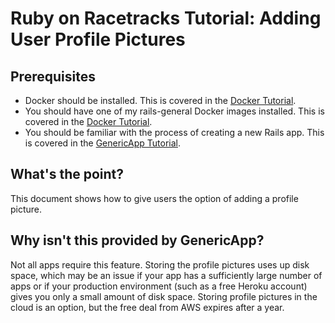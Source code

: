 # Ruby on Racetracks Tutorial: Adding User Profile Pictures

## Prerequisites
* Docker should be installed.  This is covered in the [Docker Tutorial](https://github.com/rubyonracetracks/tutorial-docker-stretch).
* You should have one of my rails-general Docker images installed.  This is covered in the [Docker Tutorial](https://github.com/rubyonracetracks/tutorial-docker-stretch).
* You should be familiar with the process of creating a new Rails app.  This is covered in the [GenericApp Tutorial](https://github.com/rubyonracetracks/tutorials-rails-short/blob/master/generic_app.md).

## What's the point?
This document shows how to give users the option of adding a profile picture.

## Why isn't this provided by GenericApp?
Not all apps require this feature.  Storing the profile pictures uses up disk space, which may be an issue if your app has a sufficiently large number of apps or if your production environment (such as a free Heroku account) gives you only a small amount of disk space.  Storing profile pictures in the cloud is an option, but the free deal from AWS expires after a year.
